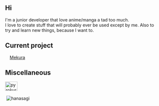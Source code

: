 <h2>Hi</h2>

I'm a junior developer that love anime/manga a tad too much.</br>
I love to create stuff that will probably ever be used except by me. Also to try and learn new things, because I want to.

<h2 style="font-weight:bold">Current project</h2>
<a style="margin-left: 15px;" href="https://github.com/Hanasagi/Mekura-Website">Mekura</a>

<h2 style="font-weight:bold">Miscellaneous</h2>

<a href="https://twitter.com/pyrokuro" target="blank"><img align="center" src="https://cdn.jsdelivr.net/npm/simple-icons@3.0.1/icons/twitter.svg" alt="pyrokuro" height="30" width="40" /></a>

<p>&nbsp;<img align="center" src="https://github-readme-stats.vercel.app/api?username=hanasagi&show_icons=true&locale=en&theme=tokyonight" alt="hanasagi" /></p>

